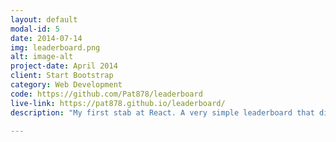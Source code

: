 ```yaml
---
layout: default
modal-id: 5
date: 2014-07-14
img: leaderboard.png
alt: image-alt
project-date: April 2014
client: Start Bootstrap
category: Web Development
code: https://github.com/Pat878/leaderboard
live-link: https://pat878.github.io/leaderboard/
description: "My first stab at React. A very simple leaderboard that displays the top Free Code Camp users."

---
```

